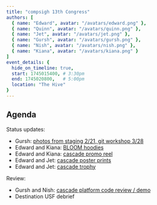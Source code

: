 ```yaml
---
title: "compsigh 13th Congress"
authors: [
  { name: "Edward", avatar: "/avatars/edward.png" },
  { name: "Quinn", avatar: "/avatars/quinn.png" },
  { name: "Jet", avatar: "/avatars/jet.png" },
  { name: "Gursh", avatar: "/avatars/gursh.png" },
  { name: "Nish", avatar: "/avatars/nish.png" },
  { name: "Kiana", avatar: "/avatars/kiana.png" }
]
event_details: {
  hide_on_timeline: true,
  start: 1745015400, # 3:30pm
  end: 1745020800,   # 5:00pm
  location: "The Hive"
}
---
```


## Agenda

Status updates:

- Gursh: [photos from staging 2/21, git workshop 3/28](https://github.com/compsigh/compsigh/issues/39)
- Edward and Kiana: [BLOOM hoodies](https://github.com/compsigh/compsigh/issues/44)
- Edward and Kiana: [cascade promo reel](https://github.com/compsigh/compsigh/issues/57)
- Edward and Jet: [cascade poster prints](https://github.com/compsigh/compsigh/issues/64)
- Edward and Jet: [cascade trophy](https://github.com/compsigh/compsigh/issues/62)

Review:

- Gursh and Nish: [cascade platform code review / demo](https://github.com/compsigh/cascade/pull/5)
- Destination USF debrief
